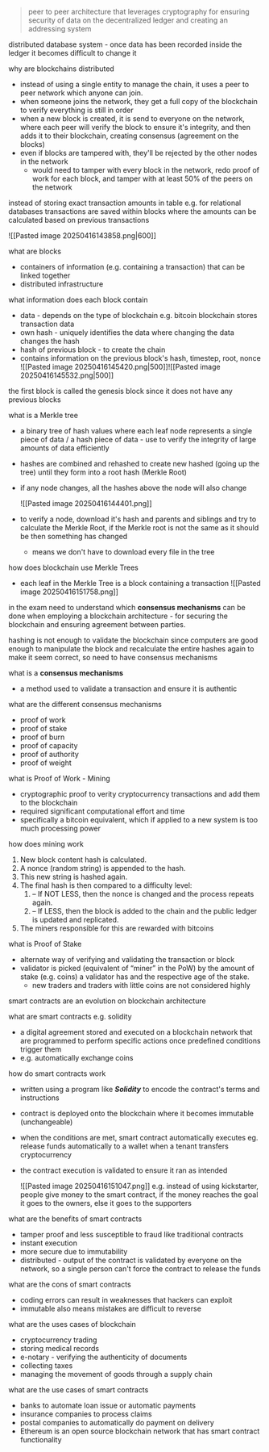 >peer to peer architecture that leverages cryptography for ensuring security of data on the decentralized ledger and creating an addressing system

distributed database system - once data has been recorded inside the ledger it becomes difficult to change it

why are blockchains distributed
- instead of using a single entity to manage the chain, it uses a peer to peer network which anyone can join.
- when someone joins the network, they get a full copy of the blockchain to verify everything is still in order 
- when a new block is created, it is send to everyone on the network, where each peer will verify the block to ensure it's integrity, and then adds it to their blockchain, creating consensus (agreement on the blocks)
- even if blocks are tampered with, they'll be rejected by the other nodes in the network 
	- would need to tamper with every block in the network, redo proof of work for each block, and tamper with at least 50% of the peers on the network 

instead of storing exact transaction amounts in table e.g. for relational databases
transactions are saved within blocks where the amounts can be calculated based on previous transactions

![[Pasted image 20250416143858.png|600]]


what are blocks
- containers of information (e.g. containing a transaction) that can be linked together
- distributed infrastructure 

what information does each block contain 
- data - depends on the type of blockchain e.g. bitcoin blockchain stores transaction data
- own hash - uniquely identifies the data where changing the data changes the hash
- hash of previous block - to create the chain
- contains information on the previous block's hash, timestep, root, nonce
  ![[Pasted image 20250416145420.png|500]]![[Pasted image 20250416145532.png|500]]

the first block is called the genesis block since it does not have any previous blocks


what is a Merkle tree 
- a binary tree of hash values where each leaf node represents a single piece of data / a hash piece of data - use to verify the integrity of large amounts of data efficiently
- hashes are combined and rehashed to create new hashed (going up the tree) until they form into a root hash (Merkle Root)
- if any node changes, all the hashes above the node will also change
  
  ![[Pasted image 20250416144401.png]]

- to verify a node, download it's hash and parents and siblings and try to calculate the Merkle Root, if the Merkle root is not the same as it should be then something has changed
	- means we don't have to download every file in the tree


how does blockchain use Merkle Trees
- each leaf in the Merkle Tree is a block containing a transaction
  ![[Pasted image 20250416151758.png]]


in the exam need to understand which **consensus mechanisms** can be done when employing a blockchain architecture - for securing the blockchain and ensuring agreement between parties.

hashing is not enough to validate the blockchain since computers are good enough to manipulate the block and recalculate the entire hashes again to make it seem correct, so need to have consensus mechanisms 

what is a **consensus mechanisms**
- a method used to validate a transaction and ensure it is authentic 

what are the different consensus mechanisms 
- proof of work
- proof of stake
- proof of burn
- proof of capacity
- proof of authority
- proof of weight 


what is Proof of Work - Mining 
- cryptographic proof to verity cryptocurrency transactions and add them to the blockchain 
- required significant computational effort and time
- specifically a bitcoin equivalent, which if applied to a new system is too much processing power 


how does mining work
1. New block content hash is calculated. 
2. A nonce (random string) is appended to the hash. 
3. This new string is hashed again. 
4. The final hash is then compared to a difficulty level:
	1. – If NOT LESS, then the nonce is changed and the process repeats again. 
	2. – If LESS, then the block is added to the chain and the public ledger is updated and replicated. 
5. The miners responsible for this are rewarded with bitcoins


what is Proof of Stake 
- alternate way of verifying and validating the transaction or block
- validator is picked (equivalent of “miner” in the PoW) by the amount of stake (e.g. coins) a validator has and the respective age of the stake.
	- new traders and traders with little coins are not considered highly


smart contracts are an evolution on blockchain architecture 

what are smart contracts e.g. solidity
- a digital agreement stored and executed on a blockchain network that are programmed to perform specific actions once predefined conditions trigger them 
- e.g. automatically exchange coins

how do smart contracts work
- written using a program like ***Solidity*** to encode the contract's terms and instructions 
- contract is deployed onto the blockchain where it becomes immutable (unchangeable)
- when the conditions are met, smart contract automatically executes eg. release funds automatically to a wallet when a tenant transfers cryptocurrency 
- the contract execution is validated to ensure it ran as intended 
  
  ![[Pasted image 20250416151047.png]]
	e.g. instead of using kickstarter, people give money to the smart contract, if the money reaches the goal it goes to the owners, else it goes to the supporters 


what are the benefits of smart contracts 
- tamper proof and less susceptible to fraud like traditional contracts 
- instant execution 
- more secure due to immutability
- distributed - output of the contract is validated by everyone on the network, so a single person can't force the contract to release the funds

what are the cons of smart contracts 
- coding errors can result in weaknesses that hackers can exploit
- immutable also means mistakes are difficult to reverse

what are the uses cases of blockchain 
- cryptocurrency trading 
- storing medical records 
- e-notary - verifying the authenticity of documents 
- collecting taxes 
- managing the movement of goods through a supply chain 

what are the use cases of smart contracts 
- banks to automate loan issue or automatic payments
- insurance companies to process claims 
- postal companies to automatically do payment on delivery
- Ethereum is an open source blockchain network that has smart contract functionality 